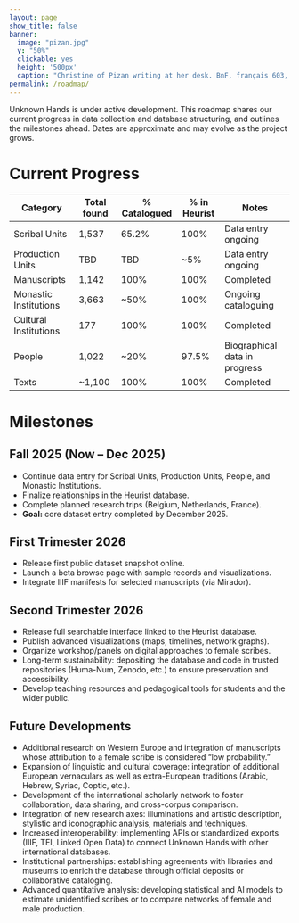 ```yaml
---
layout: page
show_title: false
banner:
  image: "pizan.jpg"
  y: "50%"
  clickable: yes
  height: '500px'
  caption: "Christine of Pizan writing at her desk. BnF, français 603, f. 81v"
permalink: /roadmap/
---
```

 
Unknown Hands is under active development. This roadmap shares our current progress in data collection and database structuring, and outlines the milestones ahead. Dates are approximate and may evolve as the project grows.


# Current Progress

| Category              | Total found | % Catalogued | % in Heurist | Notes                          |
|-----------------------|-------------|--------------|--------------|--------------------------------|
| Scribal Units      | 1,537       | 65.2%        | 100%           | Data entry ongoing             |
| Production Units      | TBD       | TBD        | ~5%           | Data entry ongoing             |
| Manuscripts           | 1,142       | 100%         | 100%         | Completed                      |
| Monastic Institutions | 3,663       | ~50%         | 100%         | Ongoing cataloguing            |
| Cultural Institutions | 177         | 100%         | 100%         | Completed                      |
| People                | 1,022       | ~20%         | 97.5%        | Biographical data in progress  |
| Texts                 | ~1,100      | 100%         | 100%         | Completed         |

<div id="progress"></div>
<script src="https://cdn.plot.ly/plotly-latest.min.js"></script>
<script>
  const categories = [
    "Scribal Units",
    "Manuscripts",
    "Monastic Institutions",
    "Cultural Institutions",
    "People",
    "Texts"
  ];
  const completion = [65.2, 100, 50, 100, 20, 100];
  Plotly.newPlot("progress", [{
    x: completion,
    y: categories,
    type: "bar",
    orientation: "h",
    text: completion.map(p => p + "%"),
    textposition: "auto",
    marker: {color: "#444"}
  }], {
    title: "Cataloguing Progress by Category",
    xaxis: { title: "% Completed", range: [0,100] },
    margin: {l:200}
  });
</script>


# Milestones
## Fall 2025 (Now – Dec 2025)
  - Continue data entry for Scribal Units, Production Units, People, and Monastic Institutions.  
  - Finalize relationships in the Heurist database.  
  - Complete planned research trips (Belgium, Netherlands, France).  
  - **Goal:** core dataset entry completed by December 2025.

## First Trimester 2026
  - Release first public dataset snapshot online.
  - Launch a beta browse page with sample records and visualizations.
  - Integrate IIIF manifests for selected manuscripts (via Mirador).


## Second Trimester 2026
  - Release full searchable interface linked to the Heurist database.
  - Publish advanced visualizations (maps, timelines, network graphs).
  - Organize workshop/panels on digital approaches to female scribes.
  - Long-term sustainability: depositing the database and code in trusted repositories (Huma-Num, Zenodo, etc.) to ensure preservation and accessibility.
  - Develop teaching resources and pedagogical tools for students and the wider public.


## Future Developments
  - Additional research on Western Europe and integration of manuscripts whose attribution to a female scribe is considered “low probability.”  
  - Expansion of linguistic and cultural coverage: integration of additional European vernaculars as well as extra-European traditions (Arabic, Hebrew, Syriac, Coptic, etc.).  
  - Development of the international scholarly network to foster collaboration, data sharing, and cross-corpus comparison.  
  - Integration of new research axes: illuminations and artistic description, stylistic and iconographic analysis, materials and techniques.  
  - Increased interoperability: implementing APIs or standardized exports (IIIF, TEI, Linked Open Data) to connect Unknown Hands with other international databases.  
  - Institutional partnerships: establishing agreements with libraries and museums to enrich the database through official deposits or collaborative cataloging.  
  - Advanced quantitative analysis: developing statistical and AI models to estimate unidentified scribes or to compare networks of female and male production.
